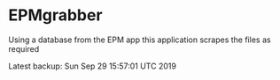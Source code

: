# EPMgrabber
Using a database from the EPM app this application scrapes the files as required


Latest backup: Sun Sep 29 15:57:01 UTC 2019
